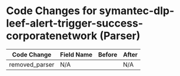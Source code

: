 # Code Changes for symantec-dlp-leef-alert-trigger-success-corporatenetwork (Parser)

| Code Change | Field Name | Before | After |
|-------------|------------|--------|-------|
| removed_parser | N/A |  | N/A |